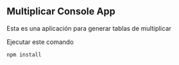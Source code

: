 ## Multiplicar Console App

Esta es una aplicación para generar tablas de multiplicar

Ejecutar este comando 

```
npm install 
```